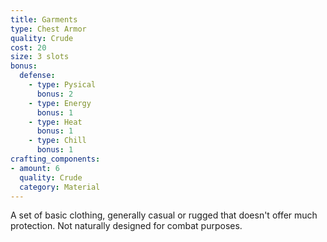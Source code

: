 ```yaml
---
title: Garments
type: Chest Armor
quality: Crude
cost: 20
size: 3 slots
bonus:
  defense:
    - type: Pysical
      bonus: 2
    - type: Energy
      bonus: 1
    - type: Heat
      bonus: 1
    - type: Chill
      bonus: 1
crafting_components:
- amount: 6
  quality: Crude
  category: Material
---
```

A set of basic clothing, generally casual or rugged that doesn't offer much protection. Not naturally designed for combat purposes.
